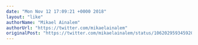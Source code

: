 ```yaml
---
date: "Mon Nov 12 17:09:21 +0000 2018"
layout: "like"
authorName: "Mikael Ainalem"
authorUrl: "https://twitter.com/mikaelainalem"
originalPost: "https://twitter.com/mikaelainalem/status/1062029593459204097"
---
```

